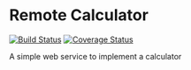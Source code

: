 # Remote Calculator 
[![Build Status](https://travis-ci.com/elizabethadegbaju/remoteCalc.svg?token=bjVA5yVyCJTyj8dF3LYp&branch=main)](https://travis-ci.com/elizabethadegbaju/remoteCalc)
[![Coverage Status](https://coveralls.io/repos/github/elizabethadegbaju/remoteCalc/badge.svg?t=sdwVRu)](https://coveralls.io/github/elizabethadegbaju/remoteCalc)

 A simple web service to implement a calculator
